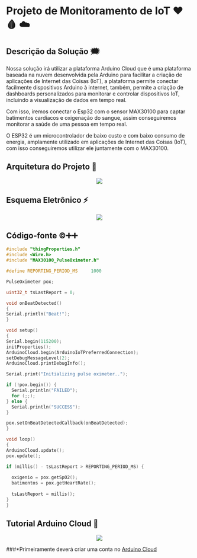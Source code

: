 # Projeto de Monitoramento de IoT :hearts: :drop_of_blood: :cloud:

## Descrição da Solução :right_anger_bubble:

Nossa solução irá utilizar a plataforma Arduino Cloud que é uma plataforma baseada na nuvem desenvolvida pela Arduino para facilitar 
a criação de aplicações de Internet das Coisas (IoT), a plataforma permite conectar facilmente dispositivos Arduino à internet, também, 
permite a criação de dashboards personalizados para monitorar e controlar dispositivos IoT, incluindo a visualização de dados em tempo real.
  
  Com isso, iremos conectar o Esp32 com o sensor MAX30100 para captar batimentos cardíacos e oxigenação do sangue, assim conseguiremos
monitorar a saúde de uma pessoa em tempo real.

  O ESP32 é um microcontrolador de baixo custo e com baixo consumo de energia, amplamente utilizado em aplicações de Internet das Coisas (IoT),
  com isso conseguiremos utilizar ele juntamente com o MAX30100.

  ## Arquitetura do Projeto 	:triangular_ruler:


  <div align="center">
    <img height src="https://media.discordapp.net/attachments/946052411984842782/1177374432348610630/image.png?ex=65724663&is=655fd163&hm=561a0a09c818b197c3d558caff8e1017f85a4235f34763e71d64a7232416a17e&=&format=webp&width=1289&height=701"/>
  </div>

  ## Esquema Eletrônico :zap:

  <div align="center">
    <img height src="https://media.discordapp.net/attachments/946052411984842782/1177380602564071544/image.png?ex=65724c22&is=655fd722&hm=af240b35b77d954645a69bf20365e6333fdcb9b955e4e755e103c81ec6a013d0&=&format=webp"/>
</div>

## Código-fonte :copyright::heavy_plus_sign::heavy_plus_sign:

  ```cpp
  #include "thingProperties.h"
#include <Wire.h>
#include "MAX30100_PulseOximeter.h"

#define REPORTING_PERIOD_MS     1000

PulseOximeter pox;

uint32_t tsLastReport = 0;

void onBeatDetected()
{
  Serial.println("Beat!");
}

void setup()
{
  Serial.begin(115200);
  initProperties();
  ArduinoCloud.begin(ArduinoIoTPreferredConnection);
  setDebugMessageLevel(2);
  ArduinoCloud.printDebugInfo();

  Serial.print("Initializing pulse oximeter..");

  if (!pox.begin()) {
    Serial.println("FAILED");
    for (;;);
  } else {
    Serial.println("SUCCESS");
  }

  pox.setOnBeatDetectedCallback(onBeatDetected);
}

void loop()
{
  ArduinoCloud.update();
  pox.update();

  if (millis() - tsLastReport > REPORTING_PERIOD_MS) {
    
    oxigenio = pox.getSpO2();
    batimentos = pox.getHeartRate();
    
    tsLastReport = millis();
  }
}

```

## Tutorial Arduino Cloud :page_with_curl:

<div align="center">
    <img height src="https://user-images.githubusercontent.com/77038120/174824422-29e21c5a-0a78-4424-ac6a-cf206aeb0d26.png"/>
</div>

###*Primeiramente deverá criar uma conta no [Arduino Cloud](https://cloud.arduino.cc/)



